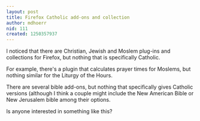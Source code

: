 ```yaml
---
layout: post
title: Firefox Catholic add-ons and collection
author: mdhoerr
nid: 111
created: 1250357937
---
```

<p>I noticed that there are Christian, Jewish and Moslem plug-ins and collections for Firefox, but nothing that is specifically Catholic.</p>
<p>For example, there's a plugin that calculates prayer times for Moslems, but nothing similar for the Liturgy of the Hours.</p>
<p>There are several bible add-ons, but nothing that specifically gives Catholic versions (although I&nbsp;think a couple might include the New American Bible or New Jerusalem bible among their options.</p>
<p>Is anyone interested in something like this?</p>
